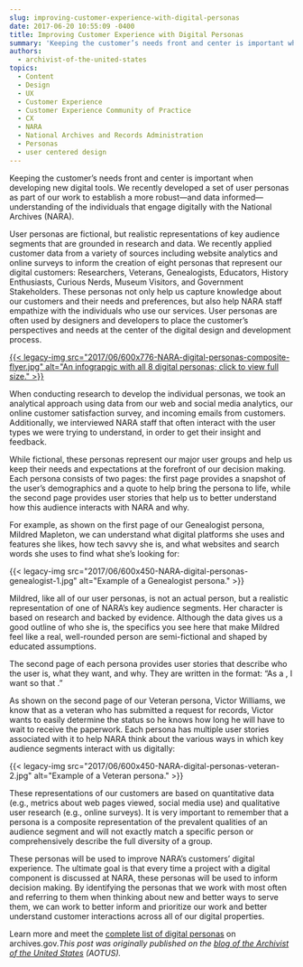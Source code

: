 ```yaml
---
slug: improving-customer-experience-with-digital-personas
date: 2017-06-20 10:55:09 -0400
title: Improving Customer Experience with Digital Personas
summary: 'Keeping the customer’s needs front and center is important when developing new digital tools. We recently developed a set of user personas as part of our work to establish a more robust&mdash;and data informed&mdash;understanding of the individuals that engage digitally with the National Archives (NARA). User personas are fictional, but realistic representations of key audience'
authors:
  - archivist-of-the-united-states
topics:
  - Content
  - Design
  - UX
  - Customer Experience
  - Customer Experience Community of Practice
  - CX
  - NARA
  - National Archives and Records Administration
  - Personas
  - user centered design
---
```


Keeping the customer’s needs front and center is important when developing new digital tools. We recently developed a set of user personas as part of our work to establish a more robust—and data informed—understanding of the individuals that engage digitally with the National Archives (NARA).

User personas are fictional, but realistic representations of key audience segments that are grounded in research and data. We recently applied customer data from a variety of sources including website analytics and online surveys to inform the creation of eight personas that represent our digital customers: Researchers, Veterans, Genealogists, Educators, History Enthusiasts, Curious Nerds, Museum Visitors, and Government Stakeholders. These personas not only help us capture knowledge about our customers and their needs and preferences, but also help NARA staff empathize with the individuals who use our services. User personas are often used by designers and developers to place the customer’s perspectives and needs at the center of the digital design and development process.

[{{< legacy-img src="2017/06/600x776-NARA-digital-personas-composite-flyer.jpg" alt="An infograpgic with all 8 digital personas; click to view full size." >}}](https://archivesaotus.files.wordpress.com/2017/06/persona-composite-flyer.jpg)

When conducting research to develop the individual personas, we took an analytical approach using data from our web and social media analytics, our online customer satisfaction survey, and incoming emails from customers. Additionally, we interviewed NARA staff that often interact with the user types we were trying to understand, in order to get their insight and feedback.

While fictional, these personas represent our major user groups and help us keep their needs and expectations at the forefront of our decision making. Each persona consists of two pages: the first page provides a snapshot of the user’s demographics and a quote to help bring the persona to life, while the second page provides user stories that help us to better understand how this audience interacts with NARA and why.

For example, as shown on the first page of our Genealogist persona, Mildred Mapleton, we can understand what digital platforms she uses and features she likes, how tech savvy she is, and what websites and search words she uses to find what she’s looking for:

{{< legacy-img src="2017/06/600x450-NARA-digital-personas-genealogist-1.jpg" alt="Example of a Genealogist persona." >}}

Mildred, like all of our user personas, is not an actual person, but a realistic representation of one of NARA’s key audience segments. Her character is based on research and backed by evidence. Although the data gives us a good outline of who she is, the specifics you see here that make Mildred feel like a real, well-rounded person are semi-fictional and shaped by educated assumptions.

The second page of each persona provides user stories that describe who the user is, what they want, and why. They are written in the format: “As a <type of person>, I want <some goal> so that <some reason>.”

As shown on the second page of our Veteran persona, Victor Williams, we know that as a veteran who has submitted a request for records, Victor wants to easily determine the status so he knows how long he will have to wait to receive the paperwork. Each persona has multiple user stories associated with it to help NARA think about the various ways in which key audience segments interact with us digitally:

{{< legacy-img src="2017/06/600x450-NARA-digital-personas-veteran-2.jpg" alt="Example of a Veteran persona." >}}

These representations of our customers are based on quantitative data (e.g., metrics about web pages viewed, social media use) and qualitative user research (e.g., online surveys). It is very important to remember that a persona is a composite representation of the prevalent qualities of an audience segment and will not exactly match a specific person or comprehensively describe the full diversity of a group.

These personas will be used to improve NARA’s customers’ digital experience. The ultimate goal is that every time a project with a digital component is discussed at NARA, these personas will be used to inform decision making. By identifying the personas that we work with most often and referring to them when thinking about new and better ways to serve them, we can work to better inform and prioritize our work and better understand customer interactions across all of our digital properties.

Learn more and meet the <a href="https://www.archives.gov/digitalstrategy/personas" target="_blank" rel="noopener noreferrer">complete list of digital personas</a> on archives.gov._This post was originally published on the [blog of the Archivist of the United States](https://aotus.blogs.archives.gov/2017/06/15/improving-customer-experience-with-digital-personas/) (AOTUS)._